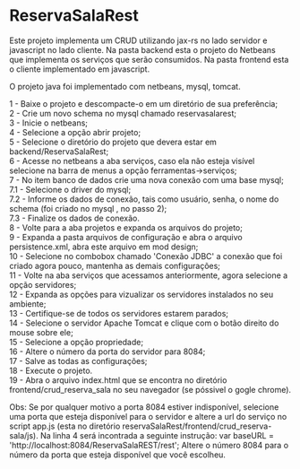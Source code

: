 # ReservaSalaRest


Este projeto implementa um CRUD utilizando jax-rs no lado servidor e javascript no lado cliente.
Na pasta backend esta o projeto do Netbeans que implementa os serviços que serão consumidos. 
Na pasta frontend esta o cliente implementado em javascript.

O projeto java foi implementado com netbeans, mysql, tomcat.

1 - Baixe o projeto e descompacte-o em um diretório de sua preferência;<br>
2 - Crie um novo schema no mysql chamado reservasalarest;<br>
3 - Inicie o netbeans;<br>
4 - Selecione a opção abrir projeto;<br>
5 - Selecione o diretório do projeto que devera estar em backend/ReservaSalaRest;<br>
6 - Acesse no netbeans a aba serviços, caso ela não esteja visível selecione na barra de menus a opção ferramentas->serviços;<br>
7 - No item banco de dados crie uma nova conexão com uma base mysql;<br>
7.1 - Selecione o driver do mysql;<br>
7.2 - Informe os dados de conexão, tais como usuário, senha, o nome do schema (foi criado no mysql , no passo 2);<br>
7.3 - Finalize os dados de conexão.<br>
8 - Volte para a aba projetos e expanda os arquivos do projeto;<br>
9 - Expanda a pasta arquivos de configuração e abra o arquivo persistence.xml, abra este arquivo em mod design;<br>
10 - Selecione no combobox chamado 'Conexão JDBC' a conexão que foi criado agora pouco, mantenha as demais configurações;<br>
11 - Volte na aba serviços que acessamos anteriormente, agora selecione a opção servidores;<br>
12 - Expanda as opções para vizualizar os servidores instalados no seu ambiente;<br>
13 - Certifique-se de todos os servidores estarem parados;<br>
14 - Selecione o servidor Apache Tomcat e clique com o botão direito do mouse sobre ele;<br>
15  - Selecione a opção propriedade; <br>
16 - Altere o número da porta do servidor para 8084;<br>
17 - Salve as todas as configurações;<br>
18 - Execute o projeto.<br>
19 - Abra o arquivo index.html que se encontra no diretório frontend/crud_reserva_sala no seu navegador (se póssivel o gogle chrome). <br>

Obs: Se por qualquer motivo a porta 8084 estiver indisponível, selecione uma porta que esteja disponível para o servidor e altere a url do serviço no script app.js (esta no diretório reservaSalaRest/frontend/crud_reserva-sala/js).
Na linha 4 será incontrada a seguinte instrução: var baseURL = 'http://localhost:8084/ReservaSalaREST/rest';
Altere o número 8084 para o número da porta que esteja disponível que você escolheu. 
